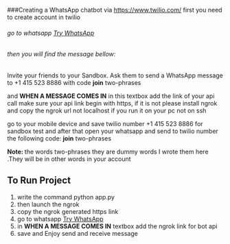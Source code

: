 ###Creating a WhatsApp chatbot
 via https://www.twilio.com/
first you need to create account in twilio
###### go to whatsapp <a href="https://www.twilio.com/console/sms/whatsapp/learn"> Try WhatsApp</a>
###### then you will find the message bellow:
Invite your friends to your Sandbox. Ask them to send 
a WhatsApp message to +1 415 523 8886 with code 
<b>join</b> two-phrases

and <b>WHEN A MESSAGE COMES IN</b> in this textbox add the link of your api call 
make sure your api link begin with https, if it is not please install ngrok and copy the ngrok url 
not localhost if you run it on your pc not on ssh

go to your mobile device and save twilio number +1 415 523 8886 for sandbox test
and after that open your whatsapp and send to twilio number
the following code:
<b>join</b> two-phrases

<b>Note: </b>the words two-phrases they are dummy words I wrote them here
.They will be in other words in your account


To Run Project
--------------
1. write the command python app.py 
2. then launch the ngrok 
3. copy the ngrok generated https link
4. go to whatsapp <a href="https://www.twilio.com/console/sms/whatsapp/learn"> Try WhatsApp</a>
5. in <b>WHEN A MESSAGE COMES IN</b> textbox add the ngrok link for bot api
6. save and Enjoy send and receive message 

